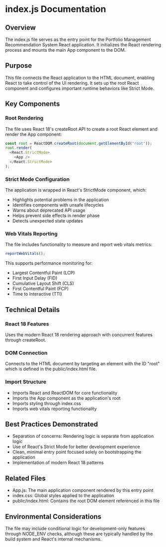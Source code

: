 # index.js Documentation

## Overview
The index.js file serves as the entry point for the Portfolio Management Recommendation System React application. It initializes the React rendering process and mounts the main App component to the DOM.

## Purpose
This file connects the React application to the HTML document, enabling React to take control of the UI rendering. It sets up the root React component and configures important runtime behaviors like Strict Mode.

## Key Components

### Root Rendering
The file uses React 18's createRoot API to create a root React element and render the App component:

```javascript
const root = ReactDOM.createRoot(document.getElementById("root"));
root.render(
  <React.StrictMode>
    <App />
  </React.StrictMode>
);
```

### Strict Mode Configuration
The application is wrapped in React's StrictMode component, which:
- Highlights potential problems in the application
- Identifies components with unsafe lifecycles
- Warns about deprecated API usage
- Helps prevent side effects in render phase
- Detects unexpected state updates

### Web Vitals Reporting
The file includes functionality to measure and report web vitals metrics:
```javascript
reportWebVitals();
```
This supports performance monitoring for:
- Largest Contentful Paint (LCP)
- First Input Delay (FID)
- Cumulative Layout Shift (CLS)
- First Contentful Paint (FCP)
- Time to Interactive (TTI)

## Technical Details

### React 18 Features
Uses the modern React 18 rendering approach with concurrent features through createRoot.

### DOM Connection
Connects to the HTML document by targeting an element with the ID "root" which is defined in the public/index.html file.

### Import Structure
- Imports React and ReactDOM for core functionality
- Imports the App component as the application's root
- Imports styling through index.css
- Imports web vitals reporting functionality

## Best Practices Demonstrated
- Separation of concerns: Rendering logic is separate from application logic
- Use of React's Strict Mode for better development experience
- Clean, minimal entry point focused solely on bootstrapping the application
- Implementation of modern React 18 patterns

## Related Files
- App.js: The main application component rendered by this entry point
- index.css: Global styles applied to the application
- public/index.html: Contains the root DOM element referenced in this file

## Environmental Considerations
The file may include conditional logic for development-only features through NODE_ENV checks, although these are typically handled by the build system and React's internal mechanisms.
